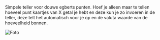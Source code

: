 Simpele teller voor douwe egberts punten. Hoef je alleen maar te tellen hoeveel punt kaartjes van X getal je hebt en deze kun je zo invoeren in de teller, deze telt het automatisch voor je op en de valuta waarde van de hoeveelheid bonnen.


![Foto](https://github.com/RIPP3R1337/Douwe-Egberts-PuntenScanner/blob/main/Douwe_GUI)
